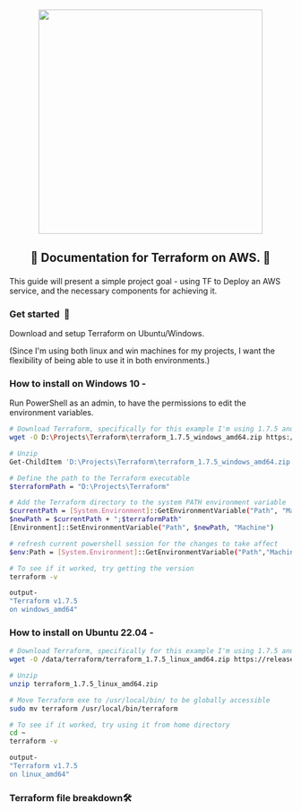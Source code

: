 <h1 align="center">
 <a href="https://www.terraform.io/">
  <picture>
    <source media="(prefers-color-scheme: light)" srcset="https://upload.wikimedia.org/wikipedia/commons/0/04/Terraform_Logo.svg"/>
    <img width="400" src="https://upload.wikimedia.org/wikipedia/commons/0/04/Terraform_Logo.svg"/>
 </a>
</h1>
    
## <p align="center"><strong>🔮 Documentation for Terraform on AWS. 🔮 </strong></p>

This guide will present a simple project goal - using TF to Deploy an AWS service, and the necessary components for achieving it.

### Get started  🚀
Download and setup Terraform on Ubuntu/Windows.

(Since I'm using both linux and win machines for my projects, I want the flexibility of being able to use it in both environments.)

### How to install on Windows 10 -
Run PowerShell as an admin, to have the permissions to edit the environment variables.



```bash
# Download Terraform, specifically for this example I'm using 1.7.5 and D:\Projects\Terraform as a project path folder
wget -O D:\Projects\Terraform\terraform_1.7.5_windows_amd64.zip https://releases.hashicorp.com/terraform/1.7.5/terraform_1.7.5_windows_amd64.zip

# Unzip
Get-ChildItem 'D:\Projects\Terraform\terraform_1.7.5_windows_amd64.zip' -Filter *.zip | Expand-Archive -DestinationPath 'D:\Projects\Terraform\' -Force

# Define the path to the Terraform executable
$terraformPath = "D:\Projects\Terraform"

# Add the Terraform directory to the system PATH environment variable
$currentPath = [System.Environment]::GetEnvironmentVariable("Path", "Machine")
$newPath = $currentPath + ";$terraformPath"
[Environment]::SetEnvironmentVariable("Path", $newPath, "Machine")

# refresh current powershell session for the changes to take affect
$env:Path = [System.Environment]::GetEnvironmentVariable("Path","Machine")

# To see if it worked, try getting the version
terraform -v

output-
"Terraform v1.7.5
on windows_amd64"
```

### How to install on Ubuntu 22.04 -

```bash
# Download Terraform, specifically for this example I'm using 1.7.5 and /data/terraform/ as a project path folder
wget -O /data/terraform/terraform_1.7.5_linux_amd64.zip https://releases.hashicorp.com/terraform/1.7.5/terraform_1.7.5_linux_amd64.zip

# Unzip
unzip terraform_1.7.5_linux_amd64.zip

# Move Terraform exe to /usr/local/bin/ to be globally accessible
sudo mv terraform /usr/local/bin/terraform

# To see if it worked, try using it from home directory
cd ~
terraform -v

output-
"Terraform v1.7.5
on linux_amd64"
```

 ###   Terraform file breakdown🛠️